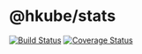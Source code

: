 # @hkube/stats

[![Build Status](https://travis-ci.com/kube-HPC/stats.hkube.svg?branch=main)](https://travis-ci.com/kube-HPC/stats.hkube)
[![Coverage Status](https://coveralls.io/repos/github/kube-HPC/stats.hkube/badge.svg?branch=main)](https://coveralls.io/github/kube-HPC/stats.hkube?branch=main)

